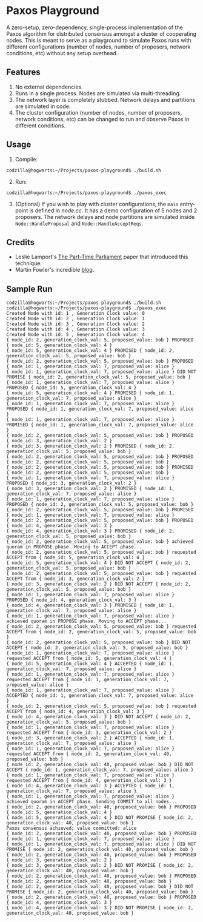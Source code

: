 # Paxos Playground

A zero-setup, zero-dependency, single-process implementation of the Paxos algorithm for distributed consensus amongst a cluster of cooperating nodes. This is meant to serve as a playground to simulate Paxos runs with different configurations (number of nodes, number of proposers, network conditions, etc) without any setup overhead.

## Features

1. No external dependencies.
2. Runs in a single process. Nodes are simulated via multi-threading.
3. The network layer is completely stubbed. Network delays and partitions are simulated in code.
4. The cluster configuration (number of nodes, number of proposers, network conditions, etc) can be changed to run and observe Paxos in different conditions.

## Usage

1. Compile:
```console
codzilla@hogwarts:~/Projects/paxos-playground$ ./build.sh
```
2. Run:
```console
codzilla@hogwarts:~/Projects/paxos-playground$ ./paxos_exec
```
3. (Optional) If you wish to play with cluster configurations, the `main` entry-point is defined in *node.cc*. It has a demo configuration of 5 nodes and 2 proposers. The network delays and node partitions are simulated inside `Node::HandleProposal` and `Node::HandleAcceptReqs`.

## Credits

- Leslie Lamport's [The Part-Time Parliament](https://lamport.azurewebsites.net/pubs/lamport-paxos.pdf) paper that introduced this technique.
- Martin Fowler's incredible [blog](https://martinfowler.com/articles/patterns-of-distributed-systems/paxos.html).

## Sample Run

```console
codzilla@hogwarts:~/Projects/paxos-playground$ ./build.sh
codzilla@hogwarts:~/Projects/paxos-playground$ ./paxos_exec
Created Node with id: 1 , Generation Clock value: 0
Created Node with id: 2 , Generation Clock value: 1
Created Node with id: 3 , Generation Clock value: 2
Created Node with id: 4 , Generation Clock value: 3
Created Node with id: 5 , Generation Clock value: 4
{ node_id: 2, generation_clock_val: 5, proposed_value: bob } PROPOSED { node_id: 5, generation_clock_val: 4 }
{ node_id: 5, generation_clock_val: 4 } PROMISED { node_id: 2, generation_clock_val: 5, proposed_value: bob }
{ node_id: 2, generation_clock_val: 5, proposed_value: bob } PROPOSED { node_id: 1, generation_clock_val: 7, proposed_value: alice }
{ node_id: 1, generation_clock_val: 7, proposed_value: alice } DID NOT PROMISE { node_id: 2, generation_clock_val: 5, proposed_value: bob }
{ node_id: 1, generation_clock_val: 7, proposed_value: alice } PROPOSED { node_id: 5, generation_clock_val: 4 }
{ node_id: 5, generation_clock_val: 4 } PROMISED { node_id: 1, generation_clock_val: 7, proposed_value: alice }
{ node_id: 1, generation_clock_val: 7, proposed_value: alice } PROPOSED { node_id: 1, generation_clock_val: 7, proposed_value: alice }
{ node_id: 1, generation_clock_val: 7, proposed_value: alice } PROMISED { node_id: 1, generation_clock_val: 7, proposed_value: alice }
{ node_id: 2, generation_clock_val: 5, proposed_value: bob } PROPOSED { node_id: 3, generation_clock_val: 2 }
{ node_id: 3, generation_clock_val: 2 } PROMISED { node_id: 2, generation_clock_val: 5, proposed_value: bob }
{ node_id: 2, generation_clock_val: 5, proposed_value: bob } PROPOSED { node_id: 2, generation_clock_val: 5, proposed_value: bob }
{ node_id: 2, generation_clock_val: 5, proposed_value: bob } PROMISED { node_id: 2, generation_clock_val: 5, proposed_value: bob }
{ node_id: 1, generation_clock_val: 7, proposed_value: alice } PROPOSED { node_id: 3, generation_clock_val: 2 }
{ node_id: 3, generation_clock_val: 2 } PROMISED { node_id: 1, generation_clock_val: 7, proposed_value: alice }
{ node_id: 1, generation_clock_val: 7, proposed_value: alice } PROPOSED { node_id: 2, generation_clock_val: 5, proposed_value: bob }
{ node_id: 2, generation_clock_val: 5, proposed_value: bob } PROMISED { node_id: 1, generation_clock_val: 7, proposed_value: alice }
{ node_id: 2, generation_clock_val: 5, proposed_value: bob } PROPOSED { node_id: 4, generation_clock_val: 3 }
{ node_id: 4, generation_clock_val: 3 } PROMISED { node_id: 2, generation_clock_val: 5, proposed_value: bob }
{ node_id: 2, generation_clock_val: 5, proposed_value: bob } achieved quoram in PROPOSE phase. Moving to ACCEPT phase...
{ node_id: 2, generation_clock_val: 5, proposed_value: bob } requested ACCEPT from { node_id: 5, generation_clock_val: 4 }
{ node_id: 5, generation_clock_val: 4 } DID NOT ACCEPT { node_id: 2, generation_clock_val: 5, proposed_value: bob }
{ node_id: 2, generation_clock_val: 5, proposed_value: bob } requested ACCEPT from { node_id: 3, generation_clock_val: 2 }
{ node_id: 3, generation_clock_val: 2 } DID NOT ACCEPT { node_id: 2, generation_clock_val: 5, proposed_value: bob }
{ node_id: 1, generation_clock_val: 7, proposed_value: alice } PROPOSED { node_id: 4, generation_clock_val: 3 }
{ node_id: 4, generation_clock_val: 3 } PROMISED { node_id: 1, generation_clock_val: 7, proposed_value: alice }
{ node_id: 1, generation_clock_val: 7, proposed_value: alice } achieved quoram in PROPOSE phase. Moving to ACCEPT phase...
{ node_id: 2, generation_clock_val: 5, proposed_value: bob } requested ACCEPT from { node_id: 2, generation_clock_val: 5, proposed_value: bob }
{ node_id: 2, generation_clock_val: 5, proposed_value: bob } DID NOT ACCEPT { node_id: 2, generation_clock_val: 5, proposed_value: bob }
{ node_id: 1, generation_clock_val: 7, proposed_value: alice } requested ACCEPT from { node_id: 5, generation_clock_val: 4 }
{ node_id: 5, generation_clock_val: 4 } ACCEPTED { node_id: 1, generation_clock_val: 7, proposed_value: alice }
{ node_id: 1, generation_clock_val: 7, proposed_value: alice } requested ACCEPT from { node_id: 1, generation_clock_val: 7, proposed_value: alice }
{ node_id: 1, generation_clock_val: 7, proposed_value: alice } ACCEPTED { node_id: 1, generation_clock_val: 7, proposed_value: alice }
{ node_id: 2, generation_clock_val: 5, proposed_value: bob } requested ACCEPT from { node_id: 4, generation_clock_val: 3 }
{ node_id: 4, generation_clock_val: 3 } DID NOT ACCEPT { node_id: 2, generation_clock_val: 5, proposed_value: bob }
{ node_id: 1, generation_clock_val: 7, proposed_value: alice } requested ACCEPT from { node_id: 3, generation_clock_val: 2 }
{ node_id: 3, generation_clock_val: 2 } ACCEPTED { node_id: 1, generation_clock_val: 7, proposed_value: alice }
{ node_id: 1, generation_clock_val: 7, proposed_value: alice } requested ACCEPT from { node_id: 2, generation_clock_val: 40, proposed_value: bob }
{ node_id: 2, generation_clock_val: 40, proposed_value: bob } DID NOT ACCEPT { node_id: 1, generation_clock_val: 7, proposed_value: alice }
{ node_id: 1, generation_clock_val: 7, proposed_value: alice } requested ACCEPT from { node_id: 4, generation_clock_val: 3 }
{ node_id: 4, generation_clock_val: 3 } ACCEPTED { node_id: 1, generation_clock_val: 7, proposed_value: alice }
{ node_id: 1, generation_clock_val: 7, proposed_value: alice } achieved quoram in ACCEPT phase. Sending COMMIT to all nodes...
{ node_id: 2, generation_clock_val: 40, proposed_value: bob } PROPOSED { node_id: 5, generation_clock_val: 4 }
{ node_id: 5, generation_clock_val: 4 } DID NOT PROMISE { node_id: 2, generation_clock_val: 40, proposed_value: bob }
Paxos consensus achieved; value committed: alice
{ node_id: 2, generation_clock_val: 40, proposed_value: bob } PROPOSED { node_id: 1, generation_clock_val: 7, proposed_value: alice }
{ node_id: 1, generation_clock_val: 7, proposed_value: alice } DID NOT PROMISE { node_id: 2, generation_clock_val: 40, proposed_value: bob }
{ node_id: 2, generation_clock_val: 40, proposed_value: bob } PROPOSED { node_id: 3, generation_clock_val: 2 }
{ node_id: 3, generation_clock_val: 2 } DID NOT PROMISE { node_id: 2, generation_clock_val: 40, proposed_value: bob }
{ node_id: 2, generation_clock_val: 40, proposed_value: bob } PROPOSED { node_id: 2, generation_clock_val: 40, proposed_value: bob }
{ node_id: 2, generation_clock_val: 40, proposed_value: bob } DID NOT PROMISE { node_id: 2, generation_clock_val: 40, proposed_value: bob }
{ node_id: 2, generation_clock_val: 40, proposed_value: bob } PROPOSED { node_id: 4, generation_clock_val: 3 }
{ node_id: 4, generation_clock_val: 3 } DID NOT PROMISE { node_id: 2, generation_clock_val: 40, proposed_value: bob }
```
